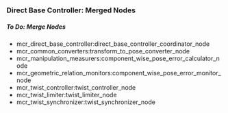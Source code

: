 ### Direct Base Controller: Merged Nodes

##### To Do: Merge Nodes

+ mcr_direct_base_controller:direct_base_controller_coordinator_node
+ mcr_common_converters:transform_to_pose_converter_node
+ mcr_manipulation_measurers:component_wise_pose_error_calculator_node
+ mcr_geometric_relation_monitors:component_wise_pose_error_monitor_node
+ mcr_twist_controller:twist_controller_node
+ mcr_twist_limiter:twist_limiter_node
+ mcr_twist_synchronizer:twist_synchronizer_node

<!--- End of script --->